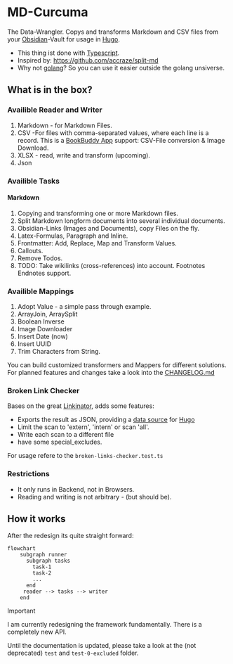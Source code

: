# MD-Curcuma

The Data-Wrangler. Copys and transforms Markdown and CSV files from your [Obsidian](https://obsidian.md/)-Vault for usage in [Hugo](https://gohugo.io).

* This thing ist done with [Typescript](https://www.typescriptlang.org/).
* Inspired by: <https://github.com/accraze/split-md>
* Why not [golang](https://golang.org/)? So you can use it easier outside the golang unsiverse.

## What is in the box?

### Availible Reader and Writer

1. Markdown - for Markdown Files.
2. CSV -For files with comma-separated values, where each line is a record. This is a [BookBuddy App](https://www.kimicoapps.com/bookbuddy) support: CSV-File conversion & Image Download.
3. XLSX - read, write and transform (upcoming).
4. Json

### Availible Tasks

#### Markdown

1. Copying and transforming one or more Markdown files.
2. Split Markdown longform documents into several individual documents.
3. Obsidian-Links (Images and Documents), copy Files on the fly.
4. Latex-Formulas, Paragraph and Inline.
5. Frontmatter: Add, Replace, Map and Transform Values.
6. Callouts.
7. Remove Todos.
8. TODO: Take wikilinks (cross-references) into account. Footnotes Endnotes support.

### Availible Mappings

1. Adopt Value - a simple pass through example.
2. ArrayJoin, ArraySplit
3. Boolean Inverse
4. Image Downloader
5. Insert Date (now)
6. Insert UUID
7. Trim Characters from String.

You can build customized transformers and Mappers for different solutions. For planned features and changes take a look into the [CHANGELOG.md](https://github.com/cnichte/md-curcuma/blob/main/CHANGELOG.md)

### Broken Link Checker

Bases on the great [Linkinator](https://www.npmjs.com/package/linkinator), adds some features:

* Exports the result as JSON, providing a [data source](https://gohugo.io/content-management/data-sources/) for [Hugo](https://gohugo.io)
* Limit the scan to 'extern', 'intern' or scan 'all'.
* Write each scan to a different file
* have some special_excludes.

For usage refere to the `broken-links-checker.test.ts`

### Restrictions

* It only runs in Backend, not in Browsers.
* Reading and writing is not arbitrary - (but should be).

## How it works

After the redesign its quite straight forward:

```mermaid
flowchart
    subgraph runner
      subgraph tasks
        task-1
        task-2
        ...
      end
     reader --> tasks --> writer
    end
```

> [!IMPORTANT]  
> I am currently redesigning the framework fundamentally. There is a completely new API.

Until the documentation is updated, please take a look at the (not deprecated) `test` and `test-0-excluded` folder.
